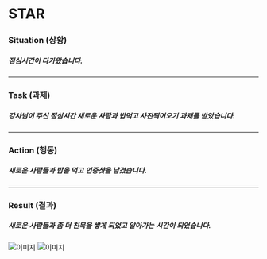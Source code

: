 # STAR

### Situation (상황)
##### 점심시간이 다가왔습니다.

---

### Task (과제)
##### 강사님이 주신 점심시간 새로운 사람과 밥먹고 사진찍어오기 과제를 받았습니다.

---

### Action (행동)
##### 새로운 사람들과 밥을 먹고 인증샷을 남겼습니다.

---

### Result (결과)
##### 새로운 사람들과 좀 더 친목을 쌓게 되었고 알아가는 시간이 되었습니다.


![이미지](https://i.imgur.com/5fhsV2w.jpeg)
![이미지](https://i.imgur.com/VydSyDP.jpeg)


